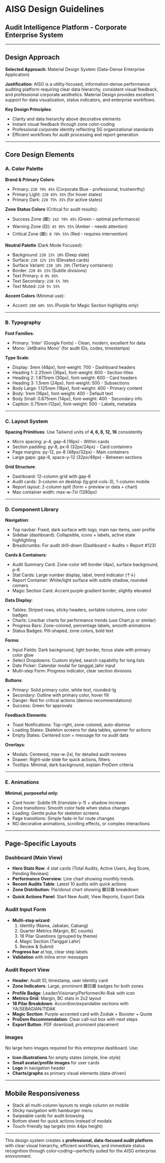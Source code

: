 # AISG Design Guidelines
## Audit Intelligence Platform - Corporate Enterprise System

---

## Design Approach

**Selected Approach**: Material Design System (Data-Dense Enterprise Application)

**Justification**: AISG is a utility-focused, information-dense performance auditing platform requiring clear data hierarchy, consistent visual feedback, and professional corporate aesthetics. Material Design provides excellent support for data visualization, status indicators, and enterprise workflows.

**Key Design Principles**:
- Clarity and data hierarchy above decorative elements
- Instant visual feedback through zone color-coding
- Professional corporate identity reflecting SG organizational standards
- Efficient workflows for audit processing and report generation

---

## Core Design Elements

### A. Color Palette

**Brand & Primary Colors**:
- Primary: `220 70% 45%` (Corporate Blue - professional, trustworthy)
- Primary Light: `220 65% 55%` (for hover states)
- Primary Dark: `220 75% 35%` (for active states)

**Zone Status Colors** (Critical for audit results):
- Success Zone (🟩): `142 70% 45%` (Green - optimal performance)
- Warning Zone (🟨): `45 95% 55%` (Amber - needs attention)
- Critical Zone (🟥): `0 70% 55%` (Red - requires intervention)

**Neutral Palette** (Dark Mode Focused):
- Background: `220 15% 10%` (Deep slate)
- Surface: `220 12% 15%` (Elevated cards)
- Surface Variant: `220 10% 20%` (Tertiary containers)
- Border: `220 8% 25%` (Subtle divisions)
- Text Primary: `0 0% 95%`
- Text Secondary: `220 5% 70%`
- Text Muted: `220 5% 55%`

**Accent Colors** (Minimal use):
- Accent: `280 60% 55%` (Purple for Magic Section highlights only)

---

### B. Typography

**Font Families**:
- Primary: 'Inter' (Google Fonts) - Clean, modern, excellent for data
- Mono: 'JetBrains Mono' (for audit IDs, codes, timestamps)

**Type Scale**:
- Display: 3rem (48px), font-weight: 700 - Dashboard headers
- Heading 1: 2.25rem (36px), font-weight: 600 - Section titles
- Heading 2: 1.875rem (30px), font-weight: 600 - Card headers
- Heading 3: 1.5rem (24px), font-weight: 500 - Subsections
- Body Large: 1.125rem (18px), font-weight: 400 - Primary content
- Body: 1rem (16px), font-weight: 400 - Default text
- Body Small: 0.875rem (14px), font-weight: 400 - Secondary info
- Caption: 0.75rem (12px), font-weight: 500 - Labels, metadata

---

### C. Layout System

**Spacing Primitives**: Use Tailwind units of **4, 6, 8, 12, 16** consistently
- Micro spacing: p-4, gap-4 (16px) - Within cards
- Section padding: py-8, px-6 (32px/24px) - Card containers
- Page margins: py-12, px-8 (48px/32px) - Main containers
- Large gaps: gap-8, space-y-12 (32px/48px) - Between sections

**Grid Structure**:
- Dashboard: 12-column grid with gap-6
- Audit cards: 3-column on desktop (lg:grid-cols-3), 1-column mobile
- Report layout: 2-column split (form + preview or data + chart)
- Max container width: max-w-7xl (1280px)

---

### D. Component Library

**Navigation**:
- Top navbar: Fixed, dark surface with logo, main nav items, user profile
- Sidebar (dashboard): Collapsible, icons + labels, active state highlighting
- Breadcrumbs: For audit drill-down (Dashboard > Audits > Report #123)

**Cards & Containers**:
- Audit Summary Card: Zone-color left border (4px), surface background, p-6
- Stat Cards: Large number display, label, trend indicator (↑↓)
- Report Container: White/light surface with subtle shadow, rounded corners
- Magic Section Card: Accent purple gradient border, slightly elevated

**Data Display**:
- Tables: Striped rows, sticky headers, sortable columns, zone color badges
- Charts: Line/bar charts for performance trends (use Chart.js or similar)
- Progress Bars: Zone-colored, percentage labels, smooth animations
- Status Badges: Pill-shaped, zone colors, bold text

**Forms**:
- Input Fields: Dark background, light border, focus state with primary color glow
- Select Dropdowns: Custom styled, search capability for long lists
- Date Picker: Calendar modal for tanggal_lahir input
- Multi-step Form: Progress indicator, clear section divisions

**Buttons**:
- Primary: Solid primary color, white text, rounded-lg
- Secondary: Outline with primary color, hover fill
- Danger: Red for critical actions (demosi recommendations)
- Success: Green for approvals

**Feedback Elements**:
- Toast Notifications: Top-right, zone-colored, auto-dismiss
- Loading States: Skeleton screens for data tables, spinner for actions
- Empty States: Centered icon + message for no audit data

**Overlays**:
- Modals: Centered, max-w-2xl, for detailed audit reviews
- Drawer: Right-side slide for quick actions, filters
- Tooltips: Minimal, dark background, explain ProDem criteria

---

### E. Animations

**Minimal, purposeful only**:
- Card hover: Subtle lift (translate-y-1) + shadow increase
- Zone transitions: Smooth color fade when status changes
- Loading: Gentle pulse for skeleton screens
- Page transitions: Simple fade-in for route changes
- NO decorative animations, scrolling effects, or complex interactions

---

## Page-Specific Layouts

### Dashboard (Main View)
- **Hero Stats Row**: 4 stat cards (Total Audits, Active Users, Avg Score, Pending Reviews)
- **Performance Overview**: Line chart showing monthly trends
- **Recent Audits Table**: Latest 10 audits with quick actions
- **Zone Distribution**: Pie/donut chart showing 🟩🟨🟥 breakdown
- **Quick Actions Panel**: Start New Audit, View Reports, Export Data

### Audit Input Form
- **Multi-step wizard**:
  1. Identity (Nama, Jabatan, Cabang)
  2. Quarter Metrics (Margin, BC counts)
  3. 18 Pilar Questions (grouped by theme)
  4. Magic Section (Tanggal Lahir)
  5. Review & Submit
- **Progress bar** at top, clear step labels
- **Validation** with inline error messages

### Audit Report View
- **Header**: Audit ID, timestamp, user identity card
- **Zone Indicators**: Large, prominent 🟩🟨🟥 badges for both zones
- **Profile Badge**: Leader/Visionary/Performer/At-Risk with icon
- **Metrics Grid**: Margin, BC stats in 2x2 layout
- **18 Pilar Breakdown**: Accordion/expandable sections with YA/SEBAGIAN/TIDAK
- **Magic Section**: Purple-accented card with Zodiak + Booster + Quote
- **ProDem Recommendation**: Clear call-out box with next steps
- **Export Button**: PDF download, prominent placement

### Images
No large hero images required for this enterprise dashboard. Use:
- **Icon illustrations** for empty states (simple, line-style)
- **Small avatar/profile images** for user cards
- **Logo** in navigation header
- **Charts/graphs** as primary visual elements (data-driven)

---

## Mobile Responsiveness
- Stack all multi-column layouts to single column on mobile
- Sticky navigation with hamburger menu
- Swipeable cards for audit browsing
- Bottom sheet for quick actions instead of modals
- Touch-friendly tap targets (min 44px height)

---

This design system creates a **professional, data-focused audit platform** with clear visual hierarchy, efficient workflows, and immediate status recognition through color-coding—perfectly suited for the AISG enterprise environment.